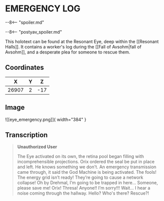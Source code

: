 # EMERGENCY LOG

--8<-- "spoiler.md"

--8<-- "postyav_spoiler.md"

This holotext can be found at the Resonant Eye, deep within the [[Resonant Halls]]. It contains a worker's log during the [[Fall of Avsohm|fall of Avsohm]], and a desperate plea for someone to rescue them.

## Coordinates
| **X** | **Y** | **Z** |
| :---: | :---: | :---: |
| 26907 |   2   |  -17  |

## Image

![[eye_emergency.png]]{ width="384" }

## Transcription
> **Unauthorized User**
>
> The Eye activated on its own, the retina pool began filling with incomprehensible projections. Orix ordered the seal be put in place and left. He knows something we don't. An emergency transmission came through, it said the God Machine is being activated. The fools! The energy grid isn’t ready! They’re going to cause a network collapse! Oh by Drehmal, I’m going to be trapped in here… Someone, please save me! Orix! Thresa! Anyone!! I’m sorry!!! Wait… I hear a noise coming through the hallway. Hello? Who's there? Rescue?!
